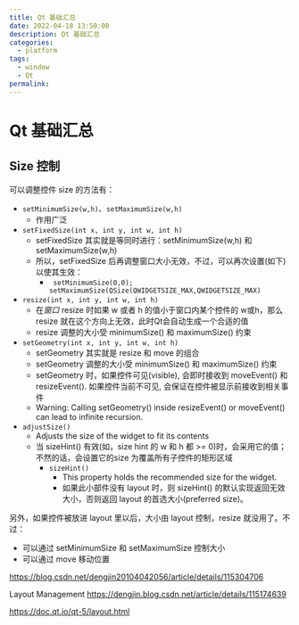```yaml
---
title: Qt 基础汇总
date: 2022-04-18 13:50:00
description: Qt 基础汇总
categories: 
  - platform
tags: 
  - window
  - Qt
permalink:
---
```


# Qt 基础汇总

## Size 控制
可以调整控件 size 的方法有：
- ```setMinimumSize(w,h)```、```setMaximumSize(w,h)```
  + 作用广泛
- ```setFixedSize(int x, int y, int w, int h)```
  + setFixedSize 其实就是等同时进行：setMinimumSize(w,h) 和 setMaximumSize(w,h)
  + 所以，setFixedSize 后再调整窗口大小无效，不过，可以再次设置(如下)以使其生效：
    - ``` setMinimumSize(0,0); setMaximumSize(QSize(QWIDGETSIZE_MAX,QWIDGETSIZE_MAX)``` 
- ```resize(int x, int y, int w, int h)```
  + 在*窗口* resize 时如果 w 或者 h 的值小于窗口内某个控件的 w或h，那么 resize 就在这个方向上无效，此时Qt会自动生成一个合适的值
  + resize 调整的大小受 minimumSize() 和 maximumSize() 约束
- ```setGeometry(int x, int y, int w, int h)```
  + setGeometry 其实就是 resize 和 move 的组合
  + setGeometry 调整的大小受 minimumSize() 和 maximumSize() 约束
  + setGeometry 时，如果控件可见(visible), 会即时接收到 moveEvent() 和 resizeEvent(). 如果控件当前不可见, 会保证在控件被显示前接收到相关事件
  + Warning: Calling setGeometry() inside resizeEvent() or moveEvent() can lead to infinite recursion.
- ```adjustSize()```
  + Adjusts the size of the widget to fit its contents
  + 当 sizeHint() 有效(如，size hint 的 w 和 h 都 >= 0)时，会采用它的值；不然的话，会设置它的size 为覆盖所有子控件的矩形区域
    + ```sizeHint()```
      - This property holds the recommended size for the widget. 
      - 如果此小部件没有 layout 时，则 sizeHint() 的默认实现返回无效大小，否则返回 layout 的首选大小(preferred size)。


另外，如果控件被放进 layout 里以后，大小由 layout 控制，resize 就没用了。不过：
- 可以通过 setMinimumSize 和 setMaximumSize 控制大小
- 可以通过 move 移动位置




https://blog.csdn.net/dengjin20104042056/article/details/115304706

Layout Management
https://dengjin.blog.csdn.net/article/details/115174639

https://doc.qt.io/qt-5/layout.html